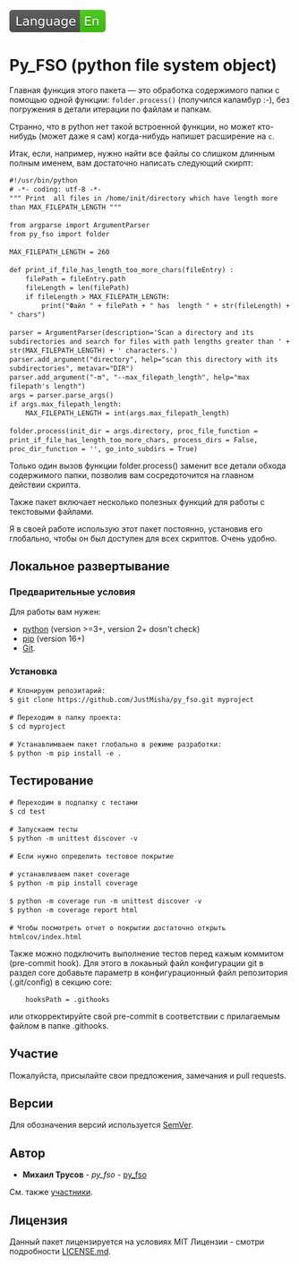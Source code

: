 [![en](en.svg)](../README.md)
# Py_FSO (python file system object)

Главная функция этого пакета &mdash; это обработка содержимого папки с помощью одной функции: ``` folder.process() ``` (получился каламбур :-), без погружения в детали итерации по файлам и папкам.  

Странно, что в python нет такой встроенной функции, но может кто-нибудь (может даже я сам) когда-нибудь напишет расширение на ```c```.

Итак, если, например, нужно найти все файлы со слишком длинным полным именем, вам достаточно написать следующий скирпт:

```
#!/usr/bin/python
# -*- coding: utf-8 -*-
""" Print  all files in /home/init/directory which have length more than MAX_FILEPATH_LENGTH """

from argparse import ArgumentParser
from py_fso import folder

MAX_FILEPATH_LENGTH = 260

def print_if_file_has_length_too_more_chars(fileEntry) :
    filePath = fileEntry.path
    fileLength = len(filePath)
    if fileLength > MAX_FILEPATH_LENGTH:
        print("Файл " + filePath + " has  length " + str(fileLength) + " chars")

parser = ArgumentParser(description='Scan a directory and its subdirectories and search for files with path lengths greater than ' + str(MAX_FILEPATH_LENGTH) + ' characters.')
parser.add_argument("directory", help="scan this directory with its subdirectories", metavar="DIR")
parser.add_argument("-m", "--max_filepath_length", help="max filepath's length")
args = parser.parse_args()
if args.max_filepath_length:
    MAX_FILEPATH_LENGTH = int(args.max_filepath_length)

folder.process(init_dir = args.directory, proc_file_function = print_if_file_has_length_too_more_chars, process_dirs = False, proc_dir_function = '', go_into_subdirs = True)

```

Только один вызов функции folder.process() заменит все детали обхода содержимого папки, позволив вам сосредоточится на главном действии скрипта.

Также пакет включает несколько полезных функций для работы с текстовыми файлами.

Я в своей работе использую этот пакет постоянно, установив его глобально, чтобы он был доступен для всех скриптов. Очень удобно.

## Локальное развертывание

### Предварительные условия

Для работы вам нужен:

* [python](https://www.python.org/) (version  >=3+, version 2+ dosn't check)
* [pip](https://pypi.org/project/pip/) (version 16+)
* [Git](https://git-scm.com).


### Установка

```
# Клонируем репозитарий:
$ git clone https://github.com/JustMisha/py_fso.git myproject

# Переходим в папку проекта:
$ cd myproject

# Устанавлимваем пакет глобально в режиме разработки:
$ python -m pip install -e .

```

## Тестирование

```
# Переходим в подпапку с тестами
$ cd test

# Запускаем тесты
$ python -m unittest discover -v

# Если нужно определить тестовое покрытие

# устанавливаем пакет coverage
$ python -m pip install coverage

$ python -m coverage run -m unittest discover -v
$ python -m coverage report html

# Чтобы посмотреть отчет о покрытии достаточно открыть htmlcov/index.html
```

Также можно подключить выполнение тестов перед кажым коммитом (pre-commit hook). Для этого в локаьный файл конфигурации git в раздел core добавьте параметр в конфигурационный файл репозитория (.git/config) в секцию  core:
```
    hooksPath = .githooks
``` 
или откорректируйте свой pre-commit в соответствии с прилагаемым файлом в папке .githooks.


## Участие

Пожалуйста, присылайте свои предложения, замечания и pull requests.

## Версии

Для обозначения версий используется [SemVer](http://semver.org/).

## Автор

* **Михаил Трусов** - *py_fso* - [py_fso](https://github.com/JustMisha/py_fso)

См. также [участники](https://github.com/your/project/contributors).

## Лицензия

Данный пакет лицензируется на условиях MIT Лицензии - смотри подробности [LICENSE.md](../LICENSE.md).

